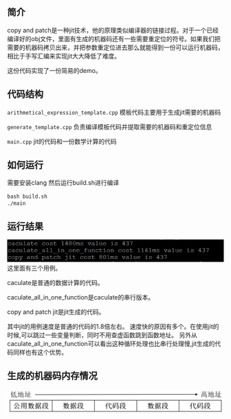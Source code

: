 ## 简介
copy and patch是一种jit技术，他的原理类似编译器的链接过程。对于一个已经编译好的obj文件，里面有生成的机器码还有一些需要重定位的符号。如果我们把需要的机器码拷贝出来，并把参数重定位进去那么就能得到一份可以运行机器码，相比于手写汇编来实现jit大大降低了难度。

这份代码实现了一份简易的demo。
## 代码结构
`arithmetical_expression_template.cpp` 模板代码主要用于生成jit需要的机器码

`generate_template.cpp` 负责编译模板代码并提取需要的机器码和重定位信息

`main.cpp` jit的代码和一份数学计算的代码

## 如何运行
需要安装clang
然后运行build.sh进行编译
```
bash build.sh
./main
```
## 运行结果
![效果图](./运行效果.png)
这里面有三个用例。

caculate是普通的数据计算的代码。

caculate_all_in_one_function是caculate的串行版本。

copy and patch jit是jit生成的代码。

其中jit的用例速度是普通的代码的1.8倍左右。
速度快的原因有多个。在使用jit的时候,可以跳过一些变量判断，同时不用查虚函数跳到函数地址。
另外从caculate_all_in_one_function可以看出这种循环处理也比串行处理慢,jit生成的代码同样也有这个优势。

## 生成的机器码内存情况
![生成的机器码内存情况](./生成的机器码内存情况.png)
